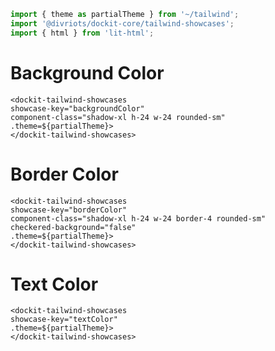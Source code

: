 ```js script
import { theme as partialTheme } from '~/tailwind';
import '@divriots/dockit-core/tailwind-showcases';
import { html } from 'lit-html';
```

# Background Color

```html:html
<dockit-tailwind-showcases
showcase-key="backgroundColor"
component-class="shadow-xl h-24 w-24 rounded-sm"
.theme=${partialTheme}>
</dockit-tailwind-showcases>
```

# Border Color

```html:html
<dockit-tailwind-showcases
showcase-key="borderColor"
component-class="shadow-xl h-24 w-24 border-4 rounded-sm"
checkered-background="false"
.theme=${partialTheme}>
</dockit-tailwind-showcases>
```

# Text Color

```html:html
<dockit-tailwind-showcases
showcase-key="textColor"
.theme=${partialTheme}>
</dockit-tailwind-showcases>
```
